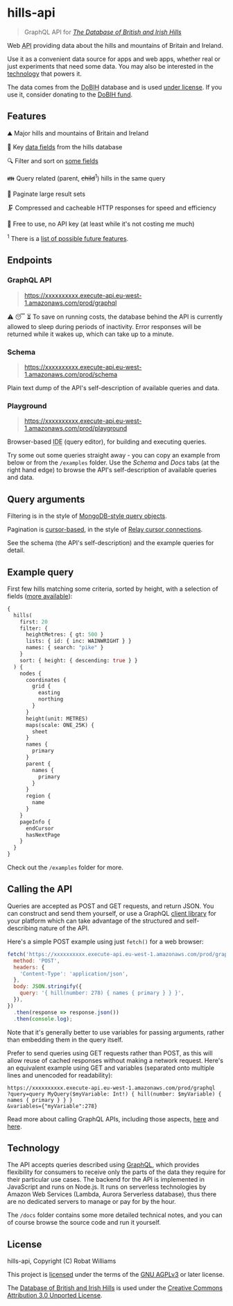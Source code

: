# hills-api

> GraphQL API for [_The Database of British and Irish Hills_](http://www.hills-database.co.uk/)

Web <abbr title="Application Programming Interface">API</abbr> providing data about the hills and mountains of Britain and Ireland.

Use it as a convenient data source for apps and web apps, whether real or just experiments that need some data. You may also be interested in the [technology](#technology) that powers it.

The data comes from the <abbr title="Database of British and Irish Hills">DoBIH</abbr> database and is used [under license](#license). If you use it, consider donating to the [DoBIH fund](http://www.hills-database.co.uk/downloads.html).

## Features

⛰️ Major hills and mountains of Britain and Ireland

📝 Key [data fields](docs/fields-hills-database.md) from the hills database

🔍 Filter and sort on [some fields](docs/fields-hills-database.md)

👪 Query related (parent, ~~child~~<sup>1</sup>) hills in the same query

🚚 Paginate large result sets

🗜️ Compressed and cacheable HTTP responses for speed and efficiency

👐 Free to use, no API key (at least while it's not costing me much)

<sup>1</sup> There is a [list of possible future features](docs/backlog.md).

## Endpoints

### GraphQL API

> https://xxxxxxxxxx.execute-api.eu-west-1.amazonaws.com/prod/graphql

⚠️ 😴 ⏳ To save on running costs, the database behind the API is currently allowed to sleep during periods of inactivity. Error responses will be returned while it wakes up, which can take up to a minute.

### Schema

> https://xxxxxxxxxx.execute-api.eu-west-1.amazonaws.com/prod/schema

Plain text dump of the API's self-description of available queries and data.

### Playground

> https://xxxxxxxxxx.execute-api.eu-west-1.amazonaws.com/prod/playground

Browser-based <abbr title="Integrated Development Environment">IDE</abbr> (query editor), for building and executing queries.

Try some out some queries straight away - you can copy an example from below or from the `/examples` folder. Use the _Schema_ and _Docs_ tabs (at the right hand edge) to browse the API's self-description of available queries and data.

## Query arguments

Filtering is in the style of [MongoDB-style query objects](https://docs.mongodb.com/manual/reference/operator/query).

Pagination is [cursor-based](https://graphql.org/learn/pagination/#pagination-and-edges), in the style of [Relay cursor connections](https://facebook.github.io/relay/graphql/connections.htm).

See the schema (the API's self-description) and the example queries for detail.

## Example query

First few hills matching some criteria, sorted by height, with a selection of fields ([more available](docs/fields-hills-database.md)):

```graphql
{
  hills(
    first: 20
    filter: {
      heightMetres: { gt: 500 }
      lists: { id: { inc: WAINWRIGHT } }
      names: { search: "pike" }
    }
    sort: { height: { descending: true } }
  ) {
    nodes {
      coordinates {
        grid {
          easting
          northing
        }
      }
      height(unit: METRES)
      maps(scale: ONE_25K) {
        sheet
      }
      names {
        primary
      }
      parent {
        names {
          primary
        }
      }
      region {
        name
      }
    }
    pageInfo {
      endCursor
      hasNextPage
    }
  }
}
```

Check out the `/examples` folder for more.

## Calling the API

Queries are accepted as POST and GET requests, and return JSON. You can construct and send them yourself, or use a GraphQL [client library](https://github.com/chentsulin/awesome-graphql) for your platform which can take advantage of the structured and self-describing nature of the API.

Here's a simple POST example using just `fetch()` for a web browser:

```javascript
fetch('https://xxxxxxxxxx.execute-api.eu-west-1.amazonaws.com/prod/graphql', {
  method: 'POST',
  headers: {
    'Content-Type': 'application/json',
  },
  body: JSON.stringify({
    query: '{ hill(number: 278) { names { primary } } }',
  }),
})
  .then(response => response.json())
  .then(console.log);
```

Note that it's generally better to use variables for passing arguments, rather than embedding them in the query itself.

Prefer to send queries using GET requests rather than POST, as this will allow reuse of cached responses without making a network request. Here's an equivalent example using GET and variables (separated onto multiple lines and unencoded for readability):

```
https://xxxxxxxxxx.execute-api.eu-west-1.amazonaws.com/prod/graphql
?query=query MyQuery($myVariable: Int!) { hill(number: $myVariable) { names { primary } } }
&variables={"myVariable":278}
```

Read more about calling GraphQL APIs, including those aspects, [here](https://graphql.org/graphql-js/graphql-clients/) and [here](https://graphql.org/learn/serving-over-http/).

## Technology

The API accepts queries described using [GraphQL](https://graphql.org/), which provides flexibility for consumers to receive only the parts of the data they require for their particular use cases. The backend for the API is implemented in JavaScript and runs on Node.js. It runs on serverless technologies by Amazon Web Services (Lambda, Aurora Serverless database), thus there are no dedicated servers to manage or pay for by the hour.

The `/docs` folder contains some more detailed technical notes, and you can of course browse the source code and run it yourself.

## License

hills-api, Copyright (C) Robat Williams

This project is [licensed](LICENSE.txt) under the terms of the [GNU AGPLv3](https://choosealicense.com/licenses/agpl-3.0/) or later license.

The [Database of British and Irish Hills](http://www.hills-database.co.uk/) is used under the [Creative Commons Attribution 3.0 Unported License](http://creativecommons.org/licenses/by/3.0/deed.en_GB).
